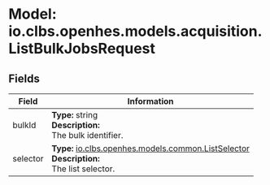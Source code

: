 # Model: io.clbs.openhes.models.acquisition.ListBulkJobsRequest

## Fields

| Field | Information |
| --- | --- |
| bulkId | <b>Type:</b> string<br><b>Description:</b><br>The bulk identifier. |
| selector | <b>Type:</b> [io.clbs.openhes.models.common.ListSelector](model-io-clbs-openhes-models-common-listselector.md)<br><b>Description:</b><br>The list selector. |

